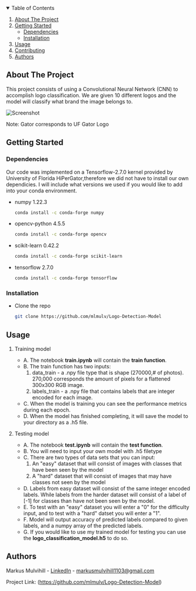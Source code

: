 <!-- TABLE OF CONTENTS -->
<details open="open">
  <summary>Table of Contents</summary>
  <ol>
    <li>
      <a href="#about-the-project">About The Project</a>
    </li>
    <li>
      <a href="#getting-started">Getting Started</a>
      <ul>
        <li><a href="#dependencies">Dependencies</a></li>
        <li><a href="#installation">Installation</a></li>
      </ul>
    </li>
    <li><a href="#usage">Usage</a></li>
    <li><a href="#contributing">Contributing</a></li>
    <li><a href="#authors">Authors</a></li>
  </ol>
</details>



<!-- ABOUT THE PROJECT -->
## About The Project

This project consists of using a Convolutional Neural Network (CNN) to accomplish logo classification. We are given 10 different logos and the model will classify what brand the image belongs to. 

![Screenshot](https://github.com/UF-FundMachineLearning-Summer23/final-project---code-report-artificial-unintelligence/blob/main/brand_table.png)

Note: Gator corresponds to UF Gator Logo

<!-- GETTING STARTED -->
## Getting Started

### Dependencies

Our code was implemented on a Tensorflow-2.7.0 kernel provided by University of Florida HiPerGator,therefore we did not have to install our own dependicies. I will include what versions we used if you would like to add into your conda environment.

* numpy 1.22.3
  ```sh
  conda install -c conda-forge numpy
  ```
    
* opencv-python 4.5.5
  ```sh
  conda install -c conda-forge opencv
  ```
  
* scikit-learn 0.42.2
  ```sh
  conda install -c conda-forge scikit-learn
  ```
  
 * tensorflow 2.7.0
   ```sh
   conda install -c conda-forge tensorflow
   ```
### Installation

*  Clone the repo
   ```sh
   git clone https://github.com/mlmulv/Logo-Detection-Model
   ```

<!-- USAGE EXAMPLES -->
## Usage

1. Training model
    * A. The notebook **train.ipynb** will contain the **train function**.
    * B. The train function has two inputs:
         1. data_train - a .npy file type that is shape (270000,# of photos). 270,000 corresponds the amount of pixels for a flattened 300x300 RGB image.
         2. labels_train - a .npy file that contains labels that are integer encoded for each image.
    * C. When the model is training you can see the performance metrics during each epoch.
    * D. When the model has finished completing, it will save the model to your directory as a .h5 file.
    
2. Testing model
   *  A. The notebook **test.ipynb** will contain the **test function**.
    * B. You will need to input your own model with .h5 filetype
    * C. There are two types of data sets that you can input:
         1. An "easy" dataset that will consist of images with classes that have been seen by the model
         2. A "hard" dataset that will consist of images that may have classes not seen by the model
   *  D. Labels from easy dataset will consist of the same integer encoded labels. While labels from the harder dataset will consist of a label of [-1] for classes than have not been seen by the model.
    * E. To test with an "easy" dataset you will enter a "0" for the difficulty input, and to test with a "hard" datset you will enter a "1".
    * F. Model will output accuracy of predicted labels compared to given labels, and a numpy array of the predicted labels.
    * G. If you would like to use my trained model for testing you can use the **logo_classification_model.h5** to do so.



<!-- Authors -->
## Authors

Markus Mulvihill - [LinkedIn](https://www.linkedin.com/in/markus-mulvihill-6549961a0/) - markusmulvihill1103@gmail.com

Project Link: (https://github.com/mlmulv/Logo-Detection-Model)


